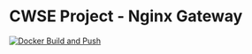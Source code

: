 # CWSE Project - Nginx Gateway


[![Docker Build and Push](https://github.com/abhirambsn/major-project-api-gateway/actions/workflows/docker-image.yaml/badge.svg)](https://github.com/abhirambsn/major-project-api-gateway/actions/workflows/docker-image.yaml)